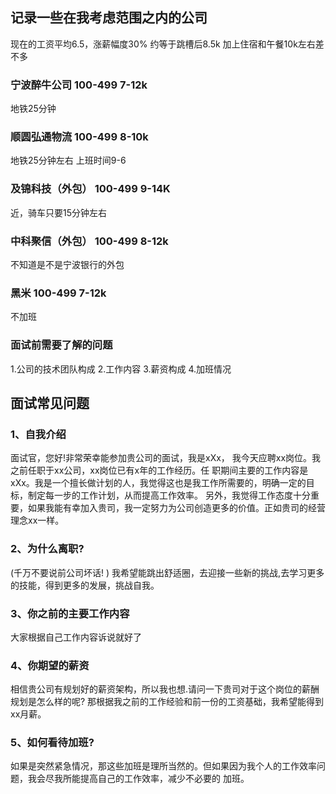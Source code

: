 ## 记录一些在我考虑范围之内的公司

现在的工资平均6.5，涨薪幅度30% 约等于跳槽后8.5k
加上住宿和午餐10k左右差不多

### 宁波醉牛公司  100-499 7-12k
地铁25分钟

### 顺圆弘通物流 100-499 8-10k

地铁25分钟左右 上班时间9-6

### 及锦科技（外包） 100-499  9-14K 

近，骑车只要15分钟左右

### 中科聚信（外包） 100-499 8-12k

不知道是不是宁波银行的外包

### 黑米 100-499 7-12k

不加班

### 面试前需要了解的问题

1.公司的技术团队构成
2.工作内容
3.薪资构成
4.加班情况

## 面试常见问题
### 1、自我介绍
面试官，您好!非常荣幸能参加贵公司的面试，我是xXx， 我今天应聘xx岗位。我之前任职于xx公司，xx岗位已有x年的工作经历。任
职期间主要的工作内容是xXx。我是一个擅长做计划的人，我觉得这也是我工作所需要的，明确一定的目标，制定每一步的工作计划，从而提高工作效率。
另外，我觉得工作态度十分重要，如果我能有幸加入贵司，我一定努力为公司创造更多的价值。正如贵司的经营理念xx一样。
### 2、为什么离职?
(千万不要说前公司坏话! )
我希望能跳出舒适圈，去迎接一些新的挑战,去学习更多的技能，得到更多的发展，挑战自我。
### 3、你之前的主要工作内容
大家根据自己工作内容诉说就好了
### 4、你期望的薪资
相信贵公司有规划好的薪资架构，所以我也想.请问一下贵司对于这个岗位的薪酬规划是怎么样的呢?
那根据我之前的工作经验和前一份的工资基础，我希望能得到xx月薪。
### 5、如何看待加班?
如果是突然紧急情况，那这些加班是理所当然的。但如果因为我个人的工作效率问题，我会尽我所能提高自己的工作效率，减少不必要的
加班。


